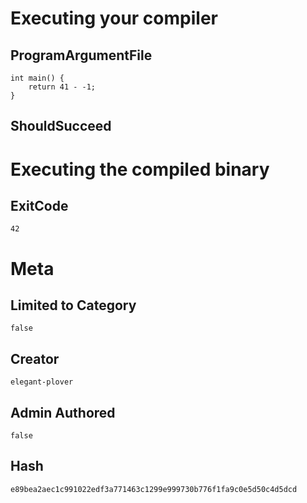 # Executing your compiler

## ProgramArgumentFile

```
int main() {
    return 41 - -1;
}
```

## ShouldSucceed

# Executing the compiled binary

## ExitCode

```
42
```

# Meta

## Limited to Category

```
false
```

## Creator

```
elegant-plover
```

## Admin Authored

```
false
```

## Hash

```
e89bea2aec1c991022edf3a771463c1299e999730b776f1fa9c0e5d50c4d5dcd
```
